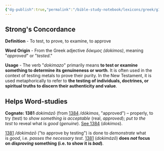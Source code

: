 ```yaml
---
{"dg-publish":true,"permalink":"/bible-study-notebook/lexicons/greek/g1381-dokimazo/","tags":["Greek/G1381-dokimazo"],"created":"2025-06-02T23:52:02.054-04:00","updated":"2025-06-04T01:40:35.370-04:00"}
---
```



## Strong's Concordance

**Definition** - To test, to prove, to examine, to approve

**Word Origin** - From the Greek adjective *δόκιμος (dokimos)*, meaning "*approved*" or "*tested*."

**Usage** - The verb "*dokimazo*" primarily means **to test or examine something to determine its genuineness or worth**. It is often used in the context of testing metals to prove their purity. In the New Testament, it is used metaphorically to refer to **the testing of individuals, doctrines, or spiritual truths to discern their authenticity and value**.

## Helps Word-studies

**Cognate: 1381** *dokimázō* (from [1384](https://biblehub.com/greek/1384.htm) */dókimos*, "approved") – properly, to try (test) to *show something is acceptable* (real, *approved*); *put to the test* to reveal what is *good* (*genuine*). [See 1384](https://biblehub.com/greek/1384.htm) (*dokimos*).

[1381](https://biblehub.com/greek/1381.htm) */dokimázō* ("to approve by testing") is done to *demonstrate* what is *good*, i.e. *passes the necessary test*. [1381](https://biblehub.com/greek/1381.htm) (*dokimázō*) **does *not* focus on *disproving* something (i.e. to show it is *bad*)**.
